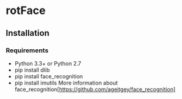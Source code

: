 # rotFace

## Installation

### Requirements

  * Python 3.3+ or Python 2.7
  * pip install dlib 
  * pip install face_recognition
  * pip install imutils
More information about face_recognition[https://github.com/ageitgey/face_recognition]
